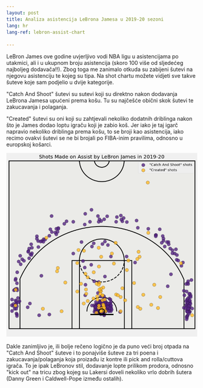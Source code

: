 ```yaml
---
layout: post
title: Analiza asistencija LeBrona Jamesa u 2019-20 sezoni
lang: hr
lang-ref: lebron-assist-chart

---
```


LeBron James ove godine uvjerljivo vodi NBA ligu u asistencijama po utakmici, ali i u ukupnom broju asistencija (skoro 100 više od sljedećeg najboljeg dodavača!!). Zbog toga me zanimalo otkuda su zabijeni šutevi na njegovu asistenciju te kojeg su tipa. Na shot chartu možete vidjeti sve takve šuteve koje sam podjelio u dvije kategorije.

<!--more-->

"Catch And Shoot" šutevi su sutevi koji su direktno nakon dodavanja LeBrona Jamesa upućeni prema košu. Tu su najčešće obični skok šutevi te zakucavanja i polaganja.

"Created" šutevi su oni koji su zahtjevali nekoliko dodatnih driblinga nakon što je James dodao loptu igraču koji je zabio koš. Jer iako je taj igarč napravio nekoliko driblinga prema košu, to se broji kao asistencija, iako recimo ovakvi šutevi se ne bi brojali po FIBA-inim pravilima, odnosno u europskoj košarci.

![](/assets/lebron_ast_chart/lebron_assists.png)

Dakle zanimljivo je, ili bolje rečeno logično je da puno veći broj otpada na "Catch And Shoot" šuteve i to ponajviše šuteve za tri poena i zakucavanja/polaganja koja proizađu iz kontre ili pick and rolla/cuttova igrača. To je ipak LeBronov stil, dodavanje lopte prilikom prodora, odnosno "kick out" na tricu zbog kojeg su Lakersi doveli nekoliko vrlo dobrih šutera (Danny Green i Caldwell-Pope između ostalih).
